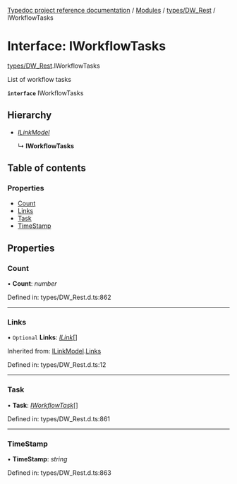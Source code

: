 [Typedoc project reference documentation](../README.md) / [Modules](../modules.md) / [types/DW_Rest](../modules/types_dw_rest.md) / IWorkflowTasks

# Interface: IWorkflowTasks

[types/DW_Rest](../modules/types_dw_rest.md).IWorkflowTasks

List of workflow tasks

**`interface`** IWorkflowTasks

## Hierarchy

* [*ILinkModel*](types_dw_rest.ilinkmodel.md)

  ↳ **IWorkflowTasks**

## Table of contents

### Properties

- [Count](types_dw_rest.iworkflowtasks.md#count)
- [Links](types_dw_rest.iworkflowtasks.md#links)
- [Task](types_dw_rest.iworkflowtasks.md#task)
- [TimeStamp](types_dw_rest.iworkflowtasks.md#timestamp)

## Properties

### Count

• **Count**: *number*

Defined in: types/DW_Rest.d.ts:862

___

### Links

• `Optional` **Links**: [*ILink*](types_dw_rest.ilink.md)[]

Inherited from: [ILinkModel](types_dw_rest.ilinkmodel.md).[Links](types_dw_rest.ilinkmodel.md#links)

Defined in: types/DW_Rest.d.ts:12

___

### Task

• **Task**: [*IWorkflowTask*](types_dw_rest.iworkflowtask.md)[]

Defined in: types/DW_Rest.d.ts:861

___

### TimeStamp

• **TimeStamp**: *string*

Defined in: types/DW_Rest.d.ts:863
